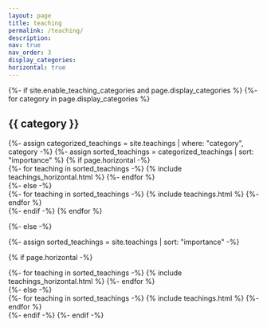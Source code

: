 ```yaml
---
layout: page
title: teaching
permalink: /teaching/
description: 
nav: true
nav_order: 3
display_categories:
horizontal: true
---
```


<!-- pages/teaching.md -->
<div class="teachings">
{%- if site.enable_teaching_categories and page.display_categories %}
  <!-- Display categorized teachings -->
  {%- for category in page.display_categories %}
  <h2 class="category">{{ category }}</h2>
  {%- assign categorized_teachings = site.teachings | where: "category", category -%}
  {%- assign sorted_teachings = categorized_teachings | sort: "importance" %}
  <!-- Generate cards for each teaching -->
  {% if page.horizontal -%}
  <div class="container">
    <div class="row row-cols-2">
    {%- for teaching in sorted_teachings -%}
      {% include teachings_horizontal.html %}
    {%- endfor %}
    </div>
  </div>
  {%- else -%}
  <div class="grid">
    {%- for teaching in sorted_teachings -%}
      {% include teachings.html %}
    {%- endfor %}
  </div>
  {%- endif -%}
  {% endfor %}

{%- else -%}
<!-- Display teachings without categories -->
  {%- assign sorted_teachings = site.teachings | sort: "importance" -%}
  <!-- Generate cards for each teaching -->
  {% if page.horizontal -%}
  <div class="container">
    <div class="row row-cols-2">
    {%- for teaching in sorted_teachings -%}
      {% include teachings_horizontal.html %}
    {%- endfor %}
    </div>
  </div>
  {%- else -%}
  <div class="grid">
    {%- for teaching in sorted_teachings -%}
      {% include teachings.html %}
    {%- endfor %}
  </div>
  {%- endif -%}
{%- endif -%}
</div>
